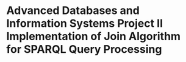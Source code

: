 # Advanced Databases and Information Systems Project II <br> Implementation of Join Algorithm <br> for SPARQL Query Processing
